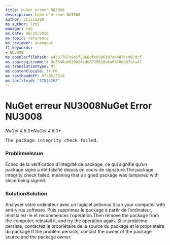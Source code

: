 ```yaml
---
title: NuGet erreur NU3008
description: Code d’erreur NU3008
author: zhili1208
ms.author: lzhi
manager: rob
ms.date: 06/25/2018
ms.topic: reference
ms.reviewer: anangaur
f1_keywords:
- NU3008
ms.openlocfilehash: e4337787c9a5f2868efc8996107a64876cd07dcf
ms.sourcegitcommit: 8e3546ab630a24cde8725610b6a68f8eb87afa47
ms.translationtype: MT
ms.contentlocale: fr-FR
ms.lasthandoff: 07/05/2018
ms.locfileid: "37844267"
---
```

# <a name="nuget-error-nu3008"></a><span data-ttu-id="4e76d-103">NuGet erreur NU3008</span><span class="sxs-lookup"><span data-stu-id="4e76d-103">NuGet Error NU3008</span></span>

<span data-ttu-id="4e76d-104">*NuGet 4.6.0+*</span><span class="sxs-lookup"><span data-stu-id="4e76d-104">*NuGet 4.6.0+*</span></span>

<pre>The package integrity check failed.</pre>

### <a name="issue"></a><span data-ttu-id="4e76d-105">Problème</span><span class="sxs-lookup"><span data-stu-id="4e76d-105">Issue</span></span>
<span data-ttu-id="4e76d-106">Échec de la vérification d’intégrité de package, ce qui signifie qu’un package signé a été falsifié depuis en cours de signature.</span><span class="sxs-lookup"><span data-stu-id="4e76d-106">The package integrity check failed, meaning that a signed package was tampered with since being signed.</span></span>

### <a name="solution"></a><span data-ttu-id="4e76d-107">Solution</span><span class="sxs-lookup"><span data-stu-id="4e76d-107">Solution</span></span>
<span data-ttu-id="4e76d-108">Analyser votre ordinateur avec un logiciel antivirus.</span><span class="sxs-lookup"><span data-stu-id="4e76d-108">Scan your computer with anti-virus software.</span></span> <span data-ttu-id="4e76d-109">Puis supprimez le package à partir de l’ordinateur, réinstallez-le et recommencez l’opération.</span><span class="sxs-lookup"><span data-stu-id="4e76d-109">Then remove the package from the computer, reinstall it, and try the operation again.</span></span> <span data-ttu-id="4e76d-110">Si le problème persiste, contactez le propriétaire de la source du package et le propriétaire du package.</span><span class="sxs-lookup"><span data-stu-id="4e76d-110">If the problem persists, contact the owner of the package source and the package owner.</span></span>